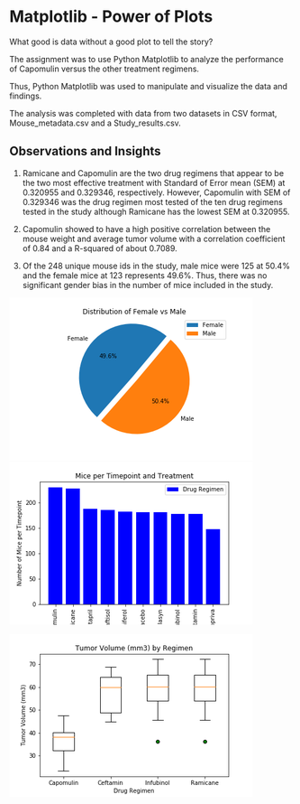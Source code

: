 
# Matplotlib -  Power of Plots

What good is data without a good plot to tell the story?

The assignment was to use Python Matplotlib to analyze the performance of Capomulin versus the other treatment regimens.  

Thus, Python Matplotlib was used to manipulate and visualize the data and findings. 

The analysis was completed with data from two datasets in CSV format, Mouse_metadata.csv and a Study_results.csv.

## Observations and Insights

1. Ramicane and Capomulin are the two drug regimens that appear to be the two most effective treatment with Standard of Error mean (SEM) at 0.320955 and 0.329346, respectively.      However, Capomulin with SEM of 0.329346 was the drug regimen most tested of the ten drug regimens tested in the study although Ramicane has the lowest SEM at 0.320955.


2. Capomulin showed to have a high positive correlation between the mouse weight and average tumor volume with a correlation coefficient of 0.84 and a R-squared of about 0.7089.


3. Of the 248 unique mouse ids in the study, male mice were 125 at 50.4% and the female mice at 123 represents 49.6%. Thus, there was no significant gender bias in the number of      mice included in the study.




![](images/Distribution%20Female%20vs%20Male.png)  ![](images/Number%20of%20Mice%20per%20Timepoint.png)





 ![](images/Tumor%20Volume%20(mm3)%20by%20Regimen.png)
